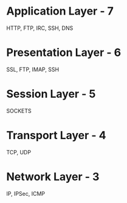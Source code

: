 # Application Layer - 7 
HTTP, FTP, IRC, SSH, DNS

# Presentation Layer - 6
SSL, FTP, IMAP, SSH

# Session Layer - 5
SOCKETS

# Transport Layer - 4
TCP, UDP

# Network Layer - 3
IP, IPSec, ICMP
